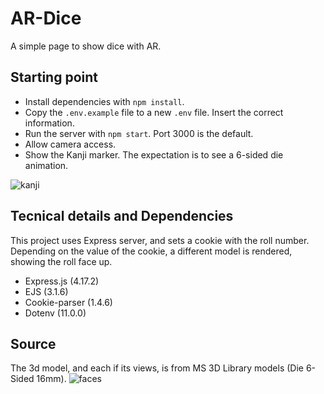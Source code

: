 # AR-Dice
A simple page to show dice with AR.

## Starting point
- Install dependencies with `npm install`.
- Copy the `.env.example` file to a new `.env` file. Insert the correct information.
- Run the server with `npm start`. Port 3000 is the default.
- Allow camera access.
- Show the Kanji marker. The expectation is to see a 6-sided die animation.

![kanji](https://github.com/anacko/AR-Dice/tree/main/images/kanji.png)

## Tecnical details and Dependencies
This project uses Express server, and sets a cookie with the roll number.
Depending on the value of the cookie, a different model is rendered, showing the roll face up.
- Express.js (4.17.2)
- EJS (3.1.6)
- Cookie-parser (1.4.6)
- Dotenv (11.0.0)

## Source
The 3d model, and each if its views, is from MS 3D Library models (Die 6-Sided 16mm).
![faces](https://github.com/anacko/AR-Dice/tree/main/images/d6-roll_imgs.png)